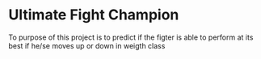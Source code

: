 # Ultimate Fight Champion

To purpose of this project is to predict if the figter is able to perform at its best if he/se moves up or down in weigth class 
